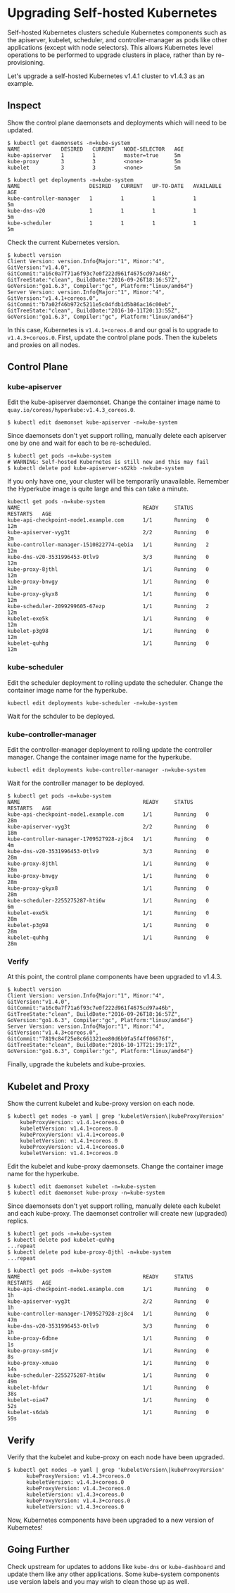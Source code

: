 
# Upgrading Self-hosted Kubernetes

Self-hosted Kubernetes clusters schedule Kubernetes components such as the apiserver, kubelet, scheduler, and controller-manager as pods like other applications (except with node selectors). This allows Kubernetes level operations to be performed to upgrade clusters in place, rather than by re-provisioning.

Let's upgrade a self-hosted Kubernetes v1.4.1 cluster to v1.4.3 as an example.

## Inspect

Show the control plane daemonsets and deployments which will need to be updated.

    $ kubectl get daemonsets -n=kube-system
    NAME             DESIRED   CURRENT   NODE-SELECTOR   AGE
    kube-apiserver   1         1         master=true     5m
    kube-proxy       3         3         <none>          5m
    kubelet          3         3         <none>          5m

    $ kubectl get deployments -n=kube-system
    NAME                      DESIRED   CURRENT   UP-TO-DATE   AVAILABLE   AGE
    kube-controller-manager   1         1         1            1           5m
    kube-dns-v20              1         1         1            1           5m
    kube-scheduler            1         1         1            1           5m

Check the current Kubernetes version.

    $ kubectl version
    Client Version: version.Info{Major:"1", Minor:"4", GitVersion:"v1.4.0", GitCommit:"a16c0a7f71a6f93c7e0f222d961f4675cd97a46b", GitTreeState:"clean", BuildDate:"2016-09-26T18:16:57Z", GoVersion:"go1.6.3", Compiler:"gc", Platform:"linux/amd64"}
    Server Version: version.Info{Major:"1", Minor:"4", GitVersion:"v1.4.1+coreos.0", GitCommit:"b7a02f46b972c5211e5c04fdb1d5b86ac16c00eb", GitTreeState:"clean", BuildDate:"2016-10-11T20:13:55Z", GoVersion:"go1.6.3", Compiler:"gc", Platform:"linux/amd64"}

In this case, Kubernetes is `v1.4.1+coreos.0` and our goal is to upgrade to `v1.4.3+coreos.0`. First, update the control plane pods. Then the kubelets and proxies on all nodes.

## Control Plane

### kube-apiserver

Edit the kube-apiserver daemonset. Change the container image name to `quay.io/coreos/hyperkube:v1.4.3_coreos.0`.

    $ kubectl edit daemonset kube-apiserver -n=kube-system

Since daemonsets don't yet support rolling, manually delete each apiserver one by one and wait for each to be re-scheduled.

    $ kubectl get pods -n=kube-system
    # WARNING: Self-hosted Kubernetes is still new and this may fail
    $ kubectl delete pod kube-apiserver-s62kb -n=kube-system

If you only have one, your cluster will be temporarily unavailable. Remember the Hyperkube image is quite large and this can take a minute.

    kubectl get pods -n=kube-system
    NAME                                       READY     STATUS    RESTARTS   AGE
    kube-api-checkpoint-node1.example.com      1/1       Running   0          12m
    kube-apiserver-vyg3t                       2/2       Running   0          2m
    kube-controller-manager-1510822774-qebia   1/1       Running   2          12m
    kube-dns-v20-3531996453-0tlv9              3/3       Running   0          12m
    kube-proxy-8jthl                           1/1       Running   0          12m
    kube-proxy-bnvgy                           1/1       Running   0          12m
    kube-proxy-gkyx8                           1/1       Running   0          12m
    kube-scheduler-2099299605-67ezp            1/1       Running   2          12m
    kubelet-exe5k                              1/1       Running   0          12m
    kubelet-p3g98                              1/1       Running   0          12m
    kubelet-quhhg                              1/1       Running   0          12m

### kube-scheduler

Edit the scheduler deployment to rolling update the scheduler. Change the container image name for the hyperkube.

    kubectl edit deployments kube-scheduler -n=kube-system

Wait for the schduler to be deployed.

### kube-controller-manager

Edit the controller-manager deployment to rolling update the controller manager. Change the container image name for the hyperkube.

    kubectl edit deployments kube-controller-manager -n=kube-system

Wait for the controller manager to be deployed.

    $ kubectl get pods -n=kube-system
    NAME                                       READY     STATUS    RESTARTS   AGE
    kube-api-checkpoint-node1.example.com      1/1       Running   0          28m
    kube-apiserver-vyg3t                       2/2       Running   0          18m
    kube-controller-manager-1709527928-zj8c4   1/1       Running   0          4m
    kube-dns-v20-3531996453-0tlv9              3/3       Running   0          28m
    kube-proxy-8jthl                           1/1       Running   0          28m
    kube-proxy-bnvgy                           1/1       Running   0          28m
    kube-proxy-gkyx8                           1/1       Running   0          28m
    kube-scheduler-2255275287-hti6w            1/1       Running   0          6m
    kubelet-exe5k                              1/1       Running   0          28m
    kubelet-p3g98                              1/1       Running   0          28m
    kubelet-quhhg                              1/1       Running   0          28m

### Verify

At this point, the control plane components have been upgraded to v1.4.3.

    $ kubectl version
    Client Version: version.Info{Major:"1", Minor:"4", GitVersion:"v1.4.0", GitCommit:"a16c0a7f71a6f93c7e0f222d961f4675cd97a46b", GitTreeState:"clean", BuildDate:"2016-09-26T18:16:57Z", GoVersion:"go1.6.3", Compiler:"gc", Platform:"linux/amd64"}
    Server Version: version.Info{Major:"1", Minor:"4", GitVersion:"v1.4.3+coreos.0", GitCommit:"7819c84f25e8c661321ee80d6b9fa5f4ff06676f", GitTreeState:"clean", BuildDate:"2016-10-17T21:19:17Z", GoVersion:"go1.6.3", Compiler:"gc", Platform:"linux/amd64"}

Finally, upgrade the kubelets and kube-proxies.

## Kubelet and Proxy

Show the current kubelet and kube-proxy version on each node.

    $ kubectl get nodes -o yaml | grep 'kubeletVersion\|kubeProxyVersion'
        kubeProxyVersion: v1.4.1+coreos.0
        kubeletVersion: v1.4.1+coreos.0
        kubeProxyVersion: v1.4.1+coreos.0
        kubeletVersion: v1.4.1+coreos.0
        kubeProxyVersion: v1.4.1+coreos.0
        kubeletVersion: v1.4.1+coreos.0

Edit the kubelet and kube-proxy daemonsets. Change the container image name for the hyperkube.

    $ kubectl edit daemonset kubelet -n=kube-system
    $ kubectl edit daemonset kube-proxy -n=kube-system

Since daemonsets don't yet support rolling, manually delete each kubelet and each kube-proxy. The daemonset controller will create new (upgraded) replics.

    $ kubectl get pods -n=kube-system
    $ kubectl delete pod kubelet-quhhg
    ...repeat
    $ kubectl delete pod kube-proxy-8jthl -n=kube-system
    ...repeat

    $ kubectl get pods -n=kube-system
    NAME                                       READY     STATUS    RESTARTS   AGE
    kube-api-checkpoint-node1.example.com      1/1       Running   0          1h
    kube-apiserver-vyg3t                       2/2       Running   0          1h
    kube-controller-manager-1709527928-zj8c4   1/1       Running   0          47m
    kube-dns-v20-3531996453-0tlv9              3/3       Running   0          1h
    kube-proxy-6dbne                           1/1       Running   0          1s
    kube-proxy-sm4jv                           1/1       Running   0          8s
    kube-proxy-xmuao                           1/1       Running   0          14s
    kube-scheduler-2255275287-hti6w            1/1       Running   0          49m
    kubelet-hfdwr                              1/1       Running   0          38s
    kubelet-oia47                              1/1       Running   0          52s
    kubelet-s6dab                              1/1       Running   0          59s

## Verify

Verify that the kubelet and kube-proxy on each node have been upgraded.

    $ kubectl get nodes -o yaml | grep 'kubeletVersion\|kubeProxyVersion'
          kubeProxyVersion: v1.4.3+coreos.0
          kubeletVersion: v1.4.3+coreos.0
          kubeProxyVersion: v1.4.3+coreos.0
          kubeletVersion: v1.4.3+coreos.0
          kubeProxyVersion: v1.4.3+coreos.0
          kubeletVersion: v1.4.3+coreos.0

Now, Kubernetes components have been upgraded to a new version of Kubernetes!

## Going Further

Check upstream for updates to addons like `kube-dns` or `kube-dashboard` and update them like any other applications. Some kube-system components use version labels and you may wish to clean those up as well.
